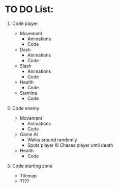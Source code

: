 # TO DO List:
	
1. Code player
	- Movement
		- Animations
		-  Code
	- Dash
		- Animations
		- Code
	- Slash
		- Animations
		- Code
	- Health
		- Code
	- Stamina
		- Code

2. Code enemy
	- Movement
		- Animations
		- Code
	- Game AI
		- Walks around randomly
		- Spots player
		III Chases player until death
	- Health
		- Code

3. Code starting zone
	- Tilemap
	- ????
